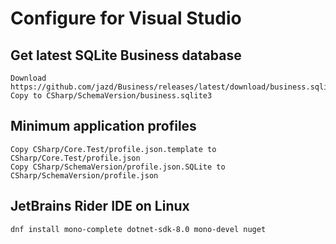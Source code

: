 # Configure for Visual Studio

## Get latest SQLite Business database
```
Download https://github.com/jazd/Business/releases/latest/download/business.sqlite3
Copy to CSharp/SchemaVersion/business.sqlite3
```

## Minimum application profiles
```
Copy CSharp/Core.Test/profile.json.template to CSharp/Core.Test/profile.json
Copy CSharp/SchemaVersion/profile.json.SQLite to CSharp/SchemaVersion/profile.json
```

## JetBrains Rider IDE on Linux
```shell
dnf install mono-complete dotnet-sdk-8.0 mono-devel nuget
```
